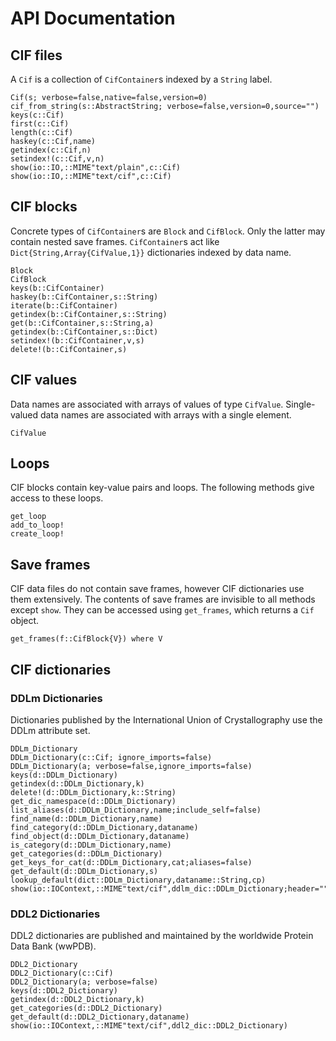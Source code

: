# API Documentation

## CIF files

A `Cif` is a collection of `CifContainer`s indexed by a `String` label.

```@docs
Cif(s; verbose=false,native=false,version=0)
cif_from_string(s::AbstractString; verbose=false,version=0,source="")
keys(c::Cif)
first(c::Cif)
length(c::Cif)
haskey(c::Cif,name)
getindex(c::Cif,n)
setindex!(c::Cif,v,n)
show(io::IO,::MIME"text/plain",c::Cif)
show(io::IO,::MIME"text/cif",c::Cif)
```

## CIF blocks

Concrete
types of `CifContainer`s are `Block` and `CifBlock`. Only the latter may
contain nested save frames.  `CifContainer`s act like `Dict{String,Array{CifValue,1}}` 
dictionaries indexed by data name.

```@docs
Block
CifBlock
keys(b::CifContainer)
haskey(b::CifContainer,s::String)
iterate(b::CifContainer)
getindex(b::CifContainer,s::String)
get(b::CifContainer,s::String,a)
getindex(b::CifContainer,s::Dict)
setindex!(b::CifContainer,v,s)
delete!(b::CifContainer,s)
```

## CIF values

Data names are associated with arrays of values of type `CifValue`.  Single-valued
data names are associated with arrays with a single element.

```@docs
CifValue
```

## Loops

CIF blocks contain key-value pairs and loops. The following methods give access to
these loops.

```@docs
get_loop
add_to_loop!
create_loop!
```

## Save frames

CIF data files do not contain save frames, however CIF dictionaries use them extensively. 
The contents of save frames are invisible to all
methods except `show`. They can be accessed using `get_frames`, which returns a `Cif` object.

```@docs
get_frames(f::CifBlock{V}) where V
```

## CIF dictionaries

### DDLm Dictionaries 
Dictionaries published by the International Union of Crystallography
use the DDLm attribute set.

```@docs
DDLm_Dictionary
DDLm_Dictionary(c::Cif; ignore_imports=false)
DDLm_Dictionary(a; verbose=false,ignore_imports=false)
keys(d::DDLm_Dictionary)
getindex(d::DDLm_Dictionary,k)
delete!(d::DDLm_Dictionary,k::String)
get_dic_namespace(d::DDLm_Dictionary)
list_aliases(d::DDLm_Dictionary,name;include_self=false)
find_name(d::DDLm_Dictionary,name)
find_category(d::DDLm_Dictionary,dataname)
find_object(d::DDLm_Dictionary,dataname)
is_category(d::DDLm_Dictionary,name)
get_categories(d::DDLm_Dictionary)
get_keys_for_cat(d::DDLm_Dictionary,cat;aliases=false)
get_default(d::DDLm_Dictionary,s)
lookup_default(dict::DDLm_Dictionary,dataname::String,cp)
show(io::IOContext,::MIME"text/cif",ddlm_dic::DDLm_Dictionary;header="")
```

### DDL2 Dictionaries

DDL2 dictionaries are published and maintained by the worldwide
Protein Data Bank (wwPDB).

```@docs
DDL2_Dictionary
DDL2_Dictionary(c::Cif)
DDL2_Dictionary(a; verbose=false)
keys(d::DDL2_Dictionary)
getindex(d::DDL2_Dictionary,k)
get_categories(d::DDL2_Dictionary)
get_default(d::DDL2_Dictionary,dataname)
show(io::IOContext,::MIME"text/cif",ddl2_dic::DDL2_Dictionary)
```

